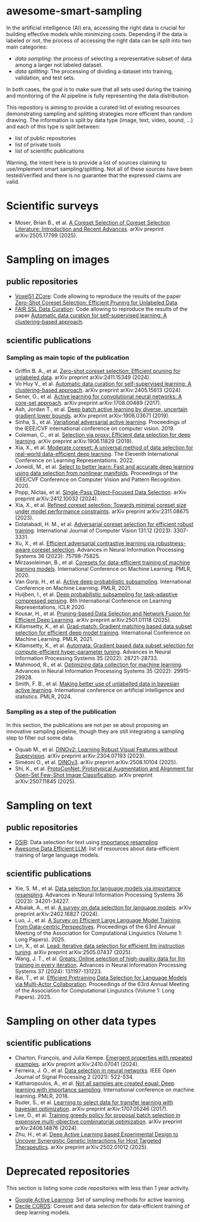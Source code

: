 # awesome-smart-sampling

In the artificial intelligence (AI) era, accessing the right data is crucial for building effective models while
minimizing costs. Depending if the data is labeled or not, the process of accessing the right data can be split 
into two main categories:
- *data sampling*: the process of selecting a representative subset of data among a larger not labeled dataset. 
- *data splitting*: The processing of dividing a dataset into training, validation, and test sets.

In both cases, the goal is to make sure that all sets used during the training and monitoring of the AI pipeline
is fully representing the data distribution.

This repository is aiming to provide a curated list of existing resources demonstrating sampling and splitting
strategies more efficient than random drawing. The information is split by data type (image, text, video, sound, ...) 
and each of this type is split between:

- list of public repositories
- list of private tools
- list of scientific publications

Warning, the intent here is to provide a list of sources claiming to use/implement smart sampling/splitting. 
Not all of these sources have been tested/verified and there is no guarantee that the expressed claims are valid.

# Scientific surveys

- Moser, Brian B., et al. [A Coreset Selection of Coreset Selection Literature: Introduction and Recent Advances](https://arxiv.org/pdf/2505.17799).
  arXiv preprint arXiv:2505.17799 (2025).


# Sampling on images  

## public repositories

- [Voxel51 ZCore](https://github.com/voxel51/zcore): Code allowing to reproduce the results of the paper 
  [Zero-Shot Coreset Selection: Efficient Pruning for Unlabeled Data](https://arxiv.org/pdf/2411.15349).
- [FAIR SSL Data Curation](https://github.com/facebookresearch/ssl-data-curation): Code allowing to reproduce the results of the paper 
  [Automatic data curation for self-supervised learning: A clustering-based approach](https://arxiv.org/pdf/2405.15613).

## scientific publications

### Sampling as main topic of the publication

- Griffin B. A., et al. [Zero-shot coreset selection: Efficient pruning for unlabeled data](https://arxiv.org/pdf/2411.15349?). 
  arXiv preprint arXiv:2411.15349 (2024).
- Vo Huy V., et al. [Automatic data curation for self-supervised learning: A clustering-based approach](https://arxiv.org/pdf/2405.15613). 
  arXiv preprint arXiv:2405.15613 (2024).
- Sener, O., et al. [Active learning for convolutional neural networks: A core-set approach](https://arxiv.org/pdf/1708.00489).
  arXiv preprint arXiv:1708.00489 (2017).
- Ash, Jordan T., et al. [Deep batch active learning by diverse, uncertain gradient lower bounds](https://arxiv.org/pdf/1906.03671). 
  arXiv preprint arXiv:1906.03671 (2019).
- Sinha, S., et al. [Variational adversarial active learning](https://openaccess.thecvf.com/content_ICCV_2019/papers/Sinha_Variational_Adversarial_Active_Learning_ICCV_2019_paper.pdf). 
  Proceedings of the IEEE/CVF international conference on computer vision. 2019.
- Coleman, C., et al. [Selection via proxy: Efficient data selection for deep learning](https://arxiv.org/pdf/1906.11829).
  arXiv preprint arXiv:1906.11829 (2019).
- Xia, X., et al. [Moderate coreset: A universal method of data selection for real-world data-efficient deep learning](https://openreview.net/pdf?id=7D5EECbOaf9). 
  The Eleventh International Conference on Learning Representations. 2022.
- Joneidi, M., et al. [Select to better learn: Fast and accurate deep learning using data selection from nonlinear manifolds](https://openaccess.thecvf.com/content_CVPR_2020/papers/Joneidi_Select_to_Better_Learn_Fast_and_Accurate_Deep_Learning_Using_CVPR_2020_paper.pdf). 
  Proceedings of the IEEE/CVF Conference on Computer Vision and Pattern Recognition. 2020.
- Popp, Niclas, et al. [Single-Pass Object-Focused Data Selection](https://arxiv.org/pdf/2412.10032).
  arXiv preprint arXiv:2412.10032 (2024).
- Xia, X., et al. [Refined coreset selection: Towards minimal coreset size under model performance constraints](https://arxiv.org/pdf/2311.08675). 
  arXiv preprint arXiv:2311.08675 (2023).
- Dolatabadi, H. M., et al. [Adversarial coreset selection for efficient robust training](https://arxiv.org/pdf/2209.05785). 
  International Journal of Computer Vision 131.12 (2023): 3307-3331.
- Xu, X., et al. [Efficient adversarial contrastive learning via robustness-aware coreset selection](https://openreview.net/pdf?id=fpzA8uRA95). 
  Advances in Neural Information Processing Systems 36 (2023): 75798-75825.
- Mirzasoleiman, B., et al. [Coresets for data-efficient training of machine learning models](https://arxiv.org/pdf/1906.01827). 
  International Conference on Machine Learning. PMLR, 2020.
- Van Gorp, H., et al. [Active deep probabilistic subsampling](https://proceedings.mlr.press/v139/van-gorp21a/van-gorp21a.pdf). 
  International Conference on Machine Learning. PMLR, 2021.
- Huijben, I., et al. [Deep probabilistic subsampling for task-adaptive compressed sensing](https://openreview.net/pdf?id=SJeq9JBFvH). 
  8th International Conference on Learning Representations, ICLR 2020.
- Kousar, H., et al. [Pruning-based Data Selection and Network Fusion for Efficient Deep Learning](https://arxiv.org/pdf/2501.01118). 
  arXiv preprint arXiv:2501.01118 (2025).
- Killamsetty, K., et al. [Grad-match: Gradient matching based data subset selection for efficient deep model training](https://arxiv.org/pdf/2103.00123).
  International Conference on Machine Learning. PMLR, 2021.
- Killamsetty, K., et al. [Automata: Gradient based data subset selection for compute-efficient hyper-parameter tuning](https://proceedings.neurips.cc/paper_files/paper/2022/file/b8ab7288e7d5aefc695175f22bbddead-Paper-Conference.pdf).
  Advances in Neural Information Processing Systems 35 (2022): 28721-28733.
- Mahmood, R., et al. [Optimizing data collection for machine learning](https://proceedings.neurips.cc/paper_files/paper/2022/file/c1449acc2e64050d79c2830964f8515f-Paper-Conference.pdf).
  Advances in Neural Information Processing Systems 35 (2022): 29915-29928.
- Smith, F. B., et al. [Making better use of unlabelled data in bayesian active learning](https://proceedings.mlr.press/v238/bickford-smith24a/bickford-smith24a.pdf).
  International conference on artificial intelligence and statistics. PMLR, 2024.

### Sampling as a step of the publication

In this section, the publications are not per se about proposing an innovative sampling pipeline, though 
they are still integrating a sampling step to filter out some data.

- Oquab M., et al. [DINOv2: Learning Robust Visual Features without Supervision](https://arxiv.org/pdf/2304.07193). 
  arXiv preprint arXiv:2304.07193 (2023).
- Siméoni O., et al. [DINOv3](https://arxiv.org/pdf/2508.10104). arXiv preprint arXiv:2508.10104 (2025).
- Shi, K., et al. [ProtoConNet: Prototypical Augmentation and Alignment for Open-Set Few-Shot Image Classification](https://arxiv.org/pdf/2507.11845).
  arXiv preprint arXiv:2507.11845 (2025).


# Sampling on text

## public repositories

- [DSIR](https://github.com/p-lambda/dsir): Data selection for text using [importance resampling](https://arxiv.org/pdf/2302.03169)
- [Awesome Data Efficient LLM](https://github.com/luo-junyu/Awesome-Data-Efficient-LLM): list of resources about
  data-efficient training of large language models.

## scientific publications

- Xie, S. M., et al. [Data selection for language models via importance resampling](https://arxiv.org/pdf/2302.03169). 
  Advances in Neural Information Processing Systems 36 (2023): 34201-34227.
- Albalak, A., et al. [A survey on data selection for language models](https://arxiv.org/pdf/2402.16827).
  arXiv preprint arXiv:2402.16827 (2024).
- Luo, J., et al. [A Survey on Efficient Large Language Model Training: From Data-centric Perspectives](https://aclanthology.org/2025.acl-long.1493.pdf). 
  Proceedings of the 63rd Annual Meeting of the Association for Computational Linguistics (Volume 1: Long Papers). 2025.
- Lin, X., et al. [Lead: Iterative data selection for efficient llm instruction tuning](https://arxiv.org/pdf/2505.07437).
  arXiv preprint arXiv:2505.07437 (2025).
- Wang, J. T., et al. [Greats: Online selection of high-quality data for llm training in every iteration](https://proceedings.neurips.cc/paper_files/paper/2024/file/ed165f2ff227cf36c7e3ef88957dadd9-Paper-Conference.pdf).
  Advances in Neural Information Processing Systems 37 (2024): 131197-131223.
- Bai, T., et al. [Efficient Pretraining Data Selection for Language Models via Multi-Actor Collaboration](https://aclanthology.org/2025.acl-long.466.pdf).
  Proceedings of the 63rd Annual Meeting of the Association for Computational Linguistics (Volume 1: Long Papers). 2025.

# Sampling on other data types

## scientific publications

- Charton, François, and Julia Kempe. [Emergent properties with repeated examples](https://arxiv.org/pdf/2410.07041).
  arXiv preprint arXiv:2410.07041 (2024).
- Ferreira, J. O., et al. [Data selection in neural networks](https://ieeexplore.ieee.org/stamp/stamp.jsp?arnumber=9519166). 
  IEEE Open Journal of Signal Processing 2 (2021): 522-534.
- Katharopoulos, A., et al. [Not all samples are created equal: Deep learning with importance sampling](https://arxiv.org/pdf/1803.00942). International conference on machine learning. PMLR, 2018.
- Ruder, S., et al. [Learning to select data for transfer learning with bayesian optimization](https://arxiv.org/pdf/1707.05246).
  arXiv preprint arXiv:1707.05246 (2017).
- Lee, D., et al. [Training greedy policy for proposal batch selection in expensive multi-objective combinatorial optimization]().
arXiv preprint arXiv:2406.14876 (2024).
- Zhu, H., et al. [Deep Active Learning based Experimental Design to Uncover Synergistic Genetic Interactions for Host Targeted Therapeutics](https://arxiv.org/pdf/2502.01012?).
  arXiv preprint arXiv:2502.01012 (2025).

# Deprecated repositories

This section is listing some code repositories with less than 1 year activity.

- [Google Active Learning](https://github.com/google/active-learning/tree/master): Set of sampling methods for active learning.
- [Decile CORDS](https://github.com/decile-team/cords): Coreset and data selection for data-efficient training of deep learning models.